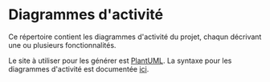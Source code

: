 # Diagrammes d'activité
Ce répertoire contient les diagrammes d'activité du projet, chaqun décrivant une ou plusieurs fonctionnalités.

Le site à utiliser pour les générer est [PlantUML](http://www.plantuml.com/plantuml/uml/TO_1IWCn48RlynJZoUx5cnvs4GihtaIn3x2asnyRccIMoQJw-2PbGKJD8J0V7zymssnEhSH0rq-IPlEIaWlUmBSCuplk-HLgQ8CYrp-N1Nhs6KKvIgfgKQ9yycbnwc9ZCXzL8jYqWEYoWVfHKi9dxKymjmyU3mFrB-MiNgUTp2TO0r2z7-NI5RrHkCEc6-ZZw0Du0zMEVURDLKJExXtJAav1idN4zVrADlXF5kcmbl_kzJkJPO7oc-p5XdP3V5uROrLGqIFcTjXitzeFDhe8TGDbauMsTME9uGi0). La syntaxe pour les diagrammes d'activité est documentée [ici](http://plantuml.com/activity-diagram-beta).

